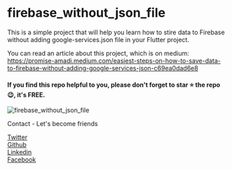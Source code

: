 # firebase_without_json_file

This is a simple project that will help you learn how to stire data to Firebase without adding google-services.json file in your Flutter project.

You can read an article about this project, which is on medium: https://promise-amadi.medium.com/easiest-steps-on-how-to-save-data-to-firebase-without-adding-google-services-json-c69ea0dad6e8

<h4>If you find this repo helpful to you, please don't forget to star ⭐ the repo 😉, it's FREE. </h4>

<img src="https://miro.medium.com/max/1250/1*afD9usrVhghHcMP1gjO7vw.png"  title="firebase_without_json_file">

Contact - Let's become friends

<a href="https://twitter.com/Promise_Amadi1">Twitter</a></br>
<a href="https://github.com/Wizpna">Github</a></br>
<a href="https://www.linkedin.com/in/promise-amadi-101759a1/">Linkedin</a></br>
<a href="https://www.facebook.com/promise.nzubechi.amadi">Facebook</a>

